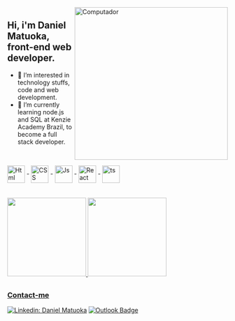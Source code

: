<img src="https://raw.githubusercontent.com/MicaelliMedeiros/micaellimedeiros/master/image/computer-illustration.png" min-width="400px" max-width="400px" width="350px" align="right" alt="Computador">

## Hi, i'm Daniel Matuoka, front-end web developer.
- 👀 I’m interested in technology stuffs, code and web development.
- 🌱 I’m currently learning node.js and SQL at Kenzie Academy Brazil, to become a full stack developer.

##

<div style="display: inline_block"><br>
 <img align="center" alt="Html" height="40" width="40" src="https://cdn.jsdelivr.net/gh/devicons/devicon/icons/html5/html5-original-wordmark.svg" />
- <img align="center" alt="CSS" height="40" width="40" src="https://cdn.jsdelivr.net/gh/devicons/devicon/icons/css3/css3-original-wordmark.svg" />
- <img align="center" alt="Js" height="40" width="40" src="https://cdn.jsdelivr.net/gh/devicons/devicon/icons/javascript/javascript-plain.svg" />
- <img align="center" alt="React" height="40" width="40" src="https://cdn.jsdelivr.net/gh/devicons/devicon/icons/react/react-original.svg" />
- <img align="center" alt="ts" height="40" width="40" src="https://cdn.jsdelivr.net/gh/devicons/devicon/icons/typescript/typescript-original.svg" />
</div>
<br>
<br>
<div>
<a href="https://github.com/danmatuoka">
<img height="180em" src="https://github-readme-stats.vercel.app/api?username=danmatuoka&show_icons=true&theme=cobalt"/> 
<img height="180em" src="https://github-readme-stats.vercel.app/api/top-langs/?username=danmatuoka&layout=compact&langs_count=7&theme=cobalt"/>
</div>

##
<h3>Contact-me</h3>

[![Linkedin: Daniel Matuoka](https://img.shields.io/badge/-danielmatuoka-blue?style=flat-square&logo=Linkedin&logoColor=white&link=https://www.linkedin.com/in/danielmatuoka/)](https://www.linkedin.com/in/danielmatuoka/)
[![Outlook Badge](https://img.shields.io/badge/-dan_mtk@hotmail.com-006bed?style=flat-square&logo=microsoft-outlook&logoColor=white&link=mailto:dan_mtk@hotmail.com)](mailto:dan_mtk@hotmail.com)

<!---
danmatuoka/danmatuoka is a ✨ special ✨ repository because its `README.md` (this file) appears on your GitHub profile.
You can click the Preview link to take a look at your changes.
--->
